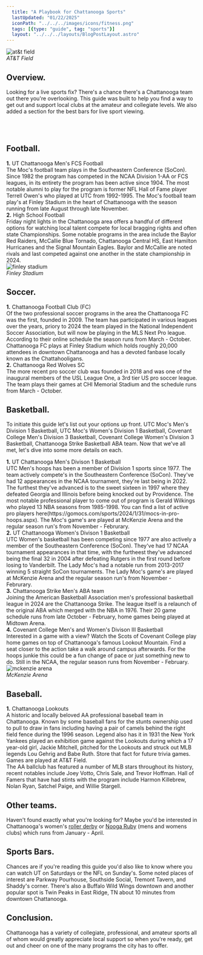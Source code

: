 ```yaml
---
  title: "A Playbook for Chattanooga Sports"
  lastUpdated: "01/22/2025"
  iconPath: "../../../images/icons/fitness.png"
  tags: [{type: "guide", tag: "sports"}]
  layout: "../../../layouts/BlogPostLayout.astro"
---
```

<style>
  @media (min-width: 768px) {
    .responsive-box {
      width: 28em !important;
      height: 28em !important;
    }
  }
</style>

<div>
  <div class="pb-2 text-2xl">
    <div class="flex flex-col justify-center items-center mb-16 mt-16">
      <image src="/images/chattanooga_guides/sports/at&t_field2.jpg" class="w-6/12 pb-1" alt="at&t field">
      <div class="text-center">
        <em>AT&T Field</em>
      </div>
    </div>
  <section class="text-2xl">
    <div class="pb-3">
      <h2 class="text-5xl">Overview<span class="color-pink ml-1"><b>.</b></span></h2>
    </div>
    <p>
      Looking for a live sports fix? There's a chance there's a Chattanooga team out there you're overlooking. This guide was built to help you find a way to get out and support local clubs at the amateur and collegiate levels. We also added a section for the best bars for live sport viewing. 
    </p>
    <br><br>
  </section>

  <section class="text-2xl">
    <div class="pb-5">
      <h2 class="text-4xl">Football<span class="color-pink ml-1"><b>.</b></span></h2>
    </div>
    <div class="pb-3">
      <div class="pb-5">
        <div class="text-3xl"><span class="color-pink mr-2"><b>1.</b></span>
          UT Chattanooga Men's FCS Football
        </div>
        <div>
          The Moc's football team plays in the Southeastern Conference (SoCon). Since 1982 the program has competed in the NCAA Division 1-AA or FCS leagues, in its entirety the program has been active since 1904. The most notable alumni to play for the program is former NFL Hall of Fame player Terrell Owen's who played at UTC from 1992-1995. The Moc's football team play's at Finley Stadium in the heart of Chattanooga with the season running from late August through late November.
        </div>
      </div>
      <div class="pb-5">
        <div class="text-3xl"><span class="color-pink mr-2"><b>2.</b></span>
          High School Football
        </div>
        <div>
          Friday night lights in the Chattanooga area offers a handful of different options for watching local talent compete for local bragging rights and often state Championships. Some notable programs in the area include the Baylor Red Raiders, McCallie Blue Tornado, Chattanooga Central HS, East Hamilton Hurricanes and the Signal Mountain Eagles. Baylor and McCallie are noted rivals and last competed against one another in the state championship in 2024.
        </div>
      </div>
    </div>
  </section>

  <div class="flex flex-col justify-center items-center mb-16 mt-16">
    <image src="/images/chattanooga_guides/sports/finley_stadium.jpg" class="w-6/12 pb-1" alt="finley stadium">
    <div class="text-center">
      <em>Finley Stadium</em>
    </div>
  </div>

  <section class="text-2xl">
    <div class="pb-5">
      <h2 class="text-4xl">Soccer<span class="color-pink ml-1"><b>.</b></span></h2>
    </div>
    <div class="pb-3">
      <div class="pb-5">
        <div class="text-3xl"><span class="color-pink mr-2"><b>1.</b></span>
          Chattanooga Football Club (FC)
        </div>
        <div>
          Of the two professional soccer programs in the area the Chattanooga FC was the first, founded in 2009. The team has participated in various leagues over the years, priory to 2024 the team played in the National Independent Soccer Association, but will now be playing in the MLS Next Pro league. According to their online schedule the season runs from March - October.  Chattanooga FC plays at Finley Stadium which holds roughly 20,000 attendees in downtown Chattanooga and has a devoted fanbase locally known as the Chattahooligans.
        </div>
      </div>
      <div class="pb-5">
        <div class="text-3xl"><span class="color-pink mr-2"><b>2.</b></span>
          Chattanooga Red Wolves SC
        </div>
        <div>
          The more recent pro soccer club was founded in 2018 and was one of the inaugural members of the USL League One, a 3rd tier US pro soccer league. The team plays their games at CHI Memorial Stadium and the schedule runs from March - October.
        </div>
      </div>
    </div>
  </section>

  <section class="text-2xl">
    <div class="pb-5">
      <h2 class="text-4xl">Basketball<span class="color-pink ml-1"><b>.</b></span></h2>
    </div>
    <div class="pb-3">        
      <p class="pb-5">
        To initiate this guide let's list out your options up front. UTC Moc's Men's Division 1 Basketball, UTC Moc's Women's Division 1 Basketball, Covenant College Men's Division 3 Basketball, Covenant College Women's Division 3 Basketball, Chattanooga Strike Basketball ABA team. Now that we've all met, let's dive into some more details on each.
      </p>
      <div class="pb-5">
        <div class="text-3xl"><span class="color-pink mr-2"><b>1.</b></span>
          UT Chattanooga Men's Divison 1 Basketball
        </div>
        <div>
          UTC Men's hoops has been a member of Division 1 sports since 1977. The team actively compete's in the Southeastern Conference (SoCon). They've had 12 appearances in the NCAA tournament, they're last being in 2022. The furthest they've advanced is to the sweet sixteen in 1997 where they defeated Georgia and Illinois before being knocked out by Providence. The most notable professional player to come out of program is Gerald Wilkings who played 13 NBA seasons from 1985-1998. You can find a list of active pro players here(https://gomocs.com/sports/2024/1/31/mocs-in-pro-hoops.aspx). The Moc's game's are played at McKenzie Arena and the regular season run's from November - Februrary. 
        </div>
      </div>
      <div class="pb-5">
        <div class="text-3xl"><span class="color-pink mr-2"><b>2.</b></span>
          UT Chattanooga Women's Divison 1 Basketball
        </div>
        <div>
          UTC Women's basketball has been competing since 1977 are also actively a member of the Southeastern Conference (SoCon). They've had 17 NCAA tournament appearances in that time, with the furtheest they've advanced being the final 32 in 2004 after defeating Rutgers in the first round before losing to Vanderbilt. The Lady Moc's had a notable run from 2013-2017 winning 5 straight SoCon tournaments. The Lady Moc's game's are played at McKenzie Arena and the regular season run's from November - Februrary.
        </div>
      </div>
      <div class="pb-5">
        <div class="text-3xl"><span class="color-pink mr-2"><b>3.</b></span>
          Chattanooga Strike Men's ABA team
        </div>
        <div>
          Joining the American Basketball Association men's professional basketball league in 2024 are the Chattanooga Strike. The league itself is a relaunch of the original ABA which merged with the NBA in 1976. Their 20 game schedule runs from late October - February, home games being played at Midtown Arena.
        </div>
      </div>
      <div class="pb-5">
        <div class="text-3xl"><span class="color-pink mr-2"><b>4.</b></span>
          Covenant College Men's and Women's Divison III Basketball
        </div>
        <div>
          Interested in a game with a view? Watch the Scots of Covenant College play home games on top of Chattanooga's famous Lookout Mountain. Find a seat closer to the action take a walk around campus afterwards. For the hoops junkie this could be a fun change of pace or just something new to do. Still in the NCAA, the regular season runs from November - February.
        </div>
      </div>
    </div>
  </section>

  <div class="flex flex-col justify-center items-center mb-16 mt-16">
    <image src="/images/chattanooga_guides/sports/mckenzie_arena.jpg" class="w-6/12 pb-1" alt="mckenzie arena">
    <div class="text-center">
      <em>McKenzie Arena</em>
    </div>
  </div>

  <section class="text-2xl">
    <div class="pb-5">
      <h2 class="text-4xl">Baseball<span class="color-pink ml-1"><b>.</b></span></h2>
    </div>
    <div class="pb-3">
      <div class="pb-5">
        <div class="text-3xl"><span class="color-pink mr-2"><b>1.</b></span>
          Chattanooga Lookouts
        </div>
        <div class="pb-5">
          A historic and locally beloved AA professional baseball team in Chattanooga. Known by some baseball fans for the stunts ownership used to pull to draw in fans including having a pair of camels behind the right field fence during the 1996 season. Legend also has it in 1931 the New York Yankees played an exhibition game against the Lookouts during which a 17 year-old girl, Jackie Mitchell, pitched for the Lookouts and struck out MLB legends Lou Gehrig and Babe Ruth. Store that fact for future trivia games. Games are played at AT&T Field.
        </div>
        <div>
          The AA ballclub has featured a number of MLB stars throughout its history, recent notables include Joey Votto, Chris Sale, and Trevor Hoffman. Hall of Famers that have had stints with the program include Harmon Killebrew, Nolan Ryan, Satchel Paige, and Willie Stargell.
        </div>
      </div>
    </div>
  </section>

  <section class="text-2xl">
    <div class="pb-5">
      <h2 class="text-4xl">Other teams<span class="color-pink ml-1"><b>.</b></span></h2>
    </div>
    <div class="pb-3">
      <div class="pb-5">
        <div>
          Haven't found exactly what you're looking for? Maybe you'd be interested in Chattanooga's women's <a href="https://chattanoogarollerderby.com/" target="_blank">roller derby</a> or <a href="https://www.noogarugby.com/" target="_blank">Nooga Ruby</a> (mens and womens clubs) which runs from January - April.
        </div>
      </div>
    </div>
  </section>

  <section class="text-2xl">
    <div class="pb-5">
      <h2 class="text-4xl">Sports Bars<span class="color-pink ml-1"><b>.</b></span></h2>
    </div>
    <div class="pb-3">
      <div class="pb-5">
        <div>
          Chances are if you're reading this guide you'd also like to know where you can watch UT on Saturdays or the NFL on Sunday's. Some noted places of interest are Parkway Pourhouse, Southside Social, Tremont Tavern, and Shaddy's corner. There's also a Buffalo Wild Wings downtown and another popular spot is Twin Peaks in East Ridge, TN about 10 minutes from downtown Chattanooga.
        </div>
      </div>
    </div>
  </section>

  <section class="text-2xl">
    <div class="pb-5">
      <h2 class="text-4xl">Conclusion<span class="color-pink ml-1"><b>.</b></span></h2>
    </div>
    <div class="pb-3">
      <div class="pb-5">
        <div>
          Chattanooga has a variety of collegiate, professional, and amateur sports all of whom would greatly appreciate local support so when you're ready, get out and cheer on one of the many programs the city has to offer.
        </div>
      </div>
    </div>
  </section>
</div>